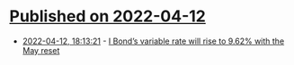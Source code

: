 # [Published on 2022-04-12](index.md)

* [2022-04-12, 18:13:21](https://news.ycombinator.com/item?id=31006354) - [I Bond’s variable rate will rise to 9.62% with the May reset](https://tipswatch.com/2022/04/12/i-bonds-new-variable-rate-will-rise-to-9-62-with-the-may-reset/)
